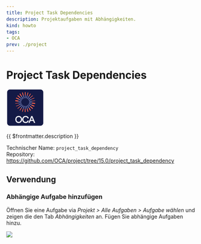 ```yaml
---
title: Project Task Dependencies
description: Projektaufgaben mit Abhängigkeiten.
kind: howto
tags:
- OCA
prev: ./project
---
```

# Project Task Dependencies
![icon_oca_app](attachments/icon_oca_app.png)

{{ $frontmatter.description }}

Technischer Name: `project_task_dependency`\
Repository: <https://github.com/OCA/project/tree/15.0/project_task_dependency>

## Verwendung

### Abhängige Aufgabe hinzufügen

Öffnen Sie eine Aufgabe via *Projekt > Alle Aufgaben > Aufgabe wählen* und zeigen die den Tab *Abhängigkeiten* an. Fügen Sie abhängige Aufgaben hinzu.

![](attachments/Project%20Task%20Dependencies%20Hinzufügen.png)